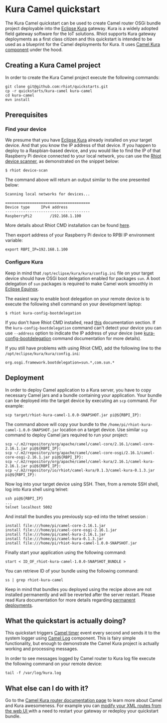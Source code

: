 # Kura Camel quickstart

The Kura Camel quickstart can be used to create Camel router OSGi bundle project deployable into the
[Eclipse Kura](https://www.eclipse.org/kura) gateway. Kura is a widely adopted field gateway software for the
IoT solutions. Rhiot supports Kura gateway deployments as a first class citizen and this quickstart is intended to be used as a blueprint for the Camel deployments for Kura. It uses [Camel Kura component](http://camel.apache.org/kura.html) under the hood.

## Creating a Kura Camel project

In order to create the Kura Camel project execute the following commands:

    git clone git@github.com:rhiot/quickstarts.git
    cp -r quickstarts/kura-camel kura-camel
    cd kura-camel
    mvn install

## Prerequisites

### Find your device

We presume that you have [Eclipse Kura](https://wiki.eclipse.org/Kura/Raspberry_Pi) already installed on your target device. And that you know the IP address of that device.
If you happen to deploy to a Raspbian-based device, and you would like to find the IP of that Raspberry Pi device connected
to your local network, you can use the [Rhiot device scanner](../tooling/cmd.md#devicescan), as demonstrated on the snippet below:

    $ rhiot device-scan

The command above will return an output similar to the one presented below:

    Scanning local networks for devices...

    ======================================
    Device type		IPv4 address
    --------------------------------------
    RaspberryPi2		/192.168.1.100

More details about Rhiot CMD installation can be found [here](../tooling/cmd.md).

Then export address of your Raspberry Pi device to RPBI IP environment variable:

    export RBPI_IP=192.168.1.100


### Configure Kura 

Keep in mind that `/opt/eclipse/kura/kura/config.ini` file on your target device should have OSGi boot delegation
enabled for packages `sun`. A boot delegation of `sun` packages is required to make Camel work smoothly in 
[Eclipse Equinox](http://www.eclipse.org/equinox/).

The easiest way to enable boot delegation on your remote device is to execute the following shell command on your
development laptop:
 
    $ rhiot kura-config-bootdelegation

If you don't have Rhiot CMD installed, read [this](../tooling/cmd.md) documentation section. If the 
`kura-config-bootdelegation` command can't detect your device you can use `--address` option to indicate the IP address
of your device (see [kura-config-bootdelegation](tooling/cmd.md#kuraconfigbootdelegation) command documentation for more 
details).

If you still have problems with using Rhiot CMD, add the following line to the `/opt/eclipse/kura/kura/config.ini`:

    org.osgi.framework.bootdelegation=sun.*,com.sun.*

## Deployment

In order to deploy Camel application to a Kura server, you have to copy necessary Camel jars and a bundle containing your application. Your bundle can be deployed into the target device by executing an `scp` command. For example:


    scp target/rhiot-kura-camel-1.0.0-SNAPSHOT.jar pi@${RBPI_IP}:


The command above will copy your bundle to the `/home/pi/rhiot-kura-camel-1.0.0-SNAPSHOT.jar` location on a target device.
Use similar `scp` command to deploy Camel jars required to run your project:


    scp ~/.m2/repository/org/apache/camel/camel-core/2.16.1/camel-core-2.16.1.jar pi@${RBPI_IP}:
    scp ~/.m2/repository/org/apache/camel/camel-core-osgi/2.16.1/camel-core-osgi-2.16.1.jar pi@${RBPI_IP}:
    scp ~/.m2/repository/org/apache/camel/camel-kura/2.16.1/camel-kura-2.16.1.jar pi@${RBPI_IP}:
    scp ~/.m2/repository/io/rhiot/camel-kura/0.1.3/camel-kura-0.1.3.jar pi@${RBPI_IP}:

Now log into your target device using SSH. Then, from a remote SSH shell, log into Kura shell using telnet:

    ssh pi@${RBPI_IP}
    ...
    telnet localhost 5002

And install the bundles you previously scp-ed into the telnet session :

    install file:///home/pi/camel-core-2.16.1.jar
    install file:///home/pi/camel-core-osgi-2.16.1.jar
    install file:///home/pi/camel-kura-2.16.1.jar
    install file:///home/pi/camel-kura-0.1.3.jar
    install file:///home/pi/rhiot-kura-camel-1.0.0-SNAPSHOT.jar

Finally start your application using the following command:

    start < ID_OF_rhiot-kura-camel-1.0.0-SNAPSHOT_BUNDLE >

You can retrieve ID of your bundle using the following command:

    ss | grep rhiot-kura-camel

Keep in mind that bundles you deployed using the recipe above are not installed permanently and will be reverted after the server restart. Please read Kura documentation for more details regarding
[permanent deployments](http://eclipse.github.io/kura/doc/deploying-bundles.html#making-deployment-permanent).

## What the quickstart is actually doing?

This quickstart triggers [Camel timer](http://camel.apache.org/timer.html) event every second and sends it to the system 
logger using [Camel Log](http://camel.apache.org/log) component. This is fairy simple functionality, but enough to 
demonstrate the Camel Kura project is actually working and processing messages.

In order to see messages logged by Camel router to Kura log file execute the following command on your remote device:

    tail -f /var/log/kura.log

## What else can I do with it?

Go to the [Camel Kura router documentation page](../gateway/camel_kura_router.md) to learn more about Camel and Kura
awesomeness. For example you can [modify your XML routes from the web UI ](../gateway/camel_kura_router.md#managing-xml-camel-routes-using-web-ui)
with a need to restart your gateway or redeploy your quickstart bundle.
